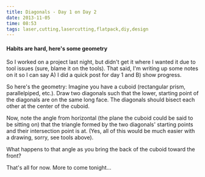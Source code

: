 ```yaml
---
title: Diagonals - Day 1 on Day 2
date: 2013-11-05
time: 08:53
tags: laser,cutting,lasercutting,flatpack,diy,design
---
```


#### Habits are hard, here's some geometry

So I worked on a project last night, but didn't get it where I wanted it 
due to tool issues (sure, blame it on the tools). That said, I'm writing up 
some notes on it so I can say A) I did a quick post for day 1 and B) show
progress.

So here's the geometry: Imagine you have a cuboid (rectangular prism, 
parallelpiped, etc.). Draw two diagonals such that the lower, starting 
point of the diagonals are on the same long face. The diagonals should 
bisect each other at the center of the cuboid. 
 
Now, note the angle from horizontal (the plane the cuboid could be said to be 
sitting on) that the triangle formed by the two diagonals' starting points and 
their intersection point is at. (Yes, all of this would be much easier with a drawing,
sorry, see tools above).

What happens to that angle as you bring the back of the cuboid toward the front?

That's all for now. More to come tonight...
